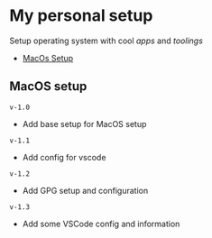 # My personal setup

Setup operating system with cool _apps_ and _toolings_

- [MacOs Setup](macos/macos.md)

## MacOS setup

`v-1.0`

- Add base setup for MacOS setup

`v-1.1`

- Add config for vscode

`v-1.2`

- Add GPG setup and configuration

`v-1.3`

- Add some VSCode config and information

